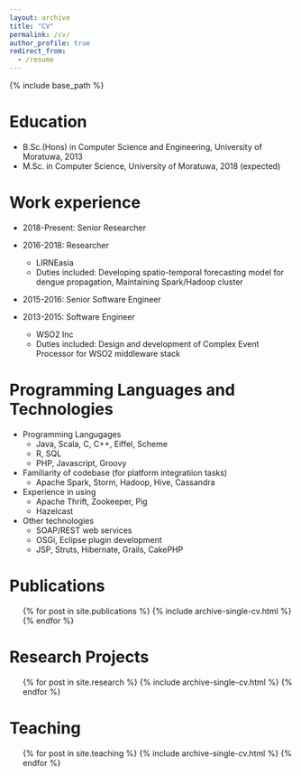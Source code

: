 ```yaml
---
layout: archive
title: "CV"
permalink: /cv/
author_profile: true
redirect_from:
  - /resume
---
```


{% include base_path %}

Education
======
* B.Sc.(Hons) in Computer Science and Engineering, University of Moratuwa, 2013
* M.Sc. in Computer Science, University of Moratuwa, 2018 (expected)

Work experience
======
* 2018-Present: Senior Researcher
* 2016-2018: Researcher
  * LIRNEasia
  * Duties included: Developing spatio-temporal forecasting model for dengue propagation, Maintaining Spark/Hadoop cluster
  
* 2015-2016: Senior Software Engineer  
* 2013-2015: Software Engineer
  * WSO2 Inc
  * Duties included: Design and development of Complex Event Processor for WSO2 middleware stack
  
Programming Languages and Technologies
======
* Programming Langugages
  * Java, Scala, C, C++, Eiffel, Scheme
  * R, SQL
  * PHP, Javascript, Groovy
* Familiarity of codebase (for platform integratiion tasks)
  * Apache Spark, Storm, Hadoop, Hive, Cassandra
* Experience in using
  * Apache Thrift, Zookeeper, Pig
  * Hazelcast
* Other technologies
  * SOAP/REST web services
  * OSGi, Eclipse plugin development
  * JSP, Struts, Hibernate, Grails, CakePHP

Publications
======
  <ul>{% for post in site.publications %}
    {% include archive-single-cv.html %}
  {% endfor %}</ul>
  
Research Projects
======
  <ul>{% for post in site.research %}
    {% include archive-single-cv.html %}
  {% endfor %}</ul>
  
Teaching
======
  <ul>{% for post in site.teaching %}
    {% include archive-single-cv.html %}
  {% endfor %}</ul>
  
